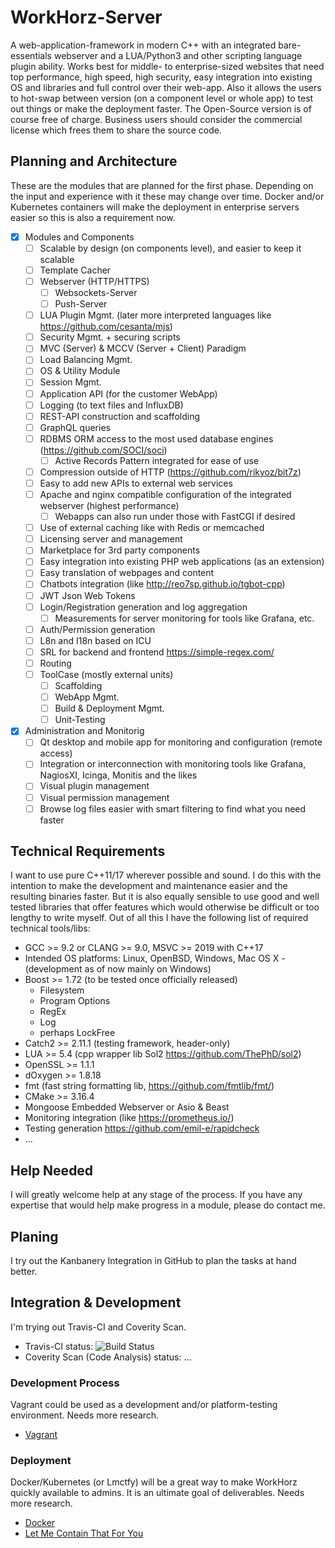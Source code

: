 # WorkHorz-Server

A web-application-framework in modern C++ with an integrated bare-essentials webserver and a LUA/Python3 and other scripting language plugin ability. Works best for middle- to enterprise-sized websites that need top performance, high speed, high security, easy integration into existing OS and libraries and full control over their web-app. Also it allows the users to hot-swap between version (on a component level or whole app) to test out things or make the deployment faster. The Open-Source version is of course free of charge. Business users should consider the commercial license which frees them to share the source code.

## Planning and Architecture
These are the modules that are planned for the first phase. Depending on the input and experience with it these may change over time. Docker and/or Kubernetes containers will make the deployment in enterprise servers easier so this is also a requirement now.
- [x] Modules and Components
  - [ ] Scalable by design (on components level), and easier to keep it scalable
  - [ ] Template Cacher
  - [ ] Webserver (HTTP/HTTPS)
    - [ ] Websockets-Server
    - [ ] Push-Server
  - [ ] LUA Plugin Mgmt. (later more interpreted languages like https://github.com/cesanta/mjs)
  - [ ] Security Mgmt. + securing scripts
  - [ ] MVC (Server) & MCCV (Server + Client) Paradigm
  - [ ] Load Balancing Mgmt.
  - [ ] OS & Utility Module
  - [ ] Session Mgmt.
  - [ ] Application API (for the customer WebApp)
  - [ ] Logging (to text files and InfluxDB)
  - [ ] REST-API construction and scaffolding
  - [ ] GraphQL queries
  - [ ] RDBMS ORM access to the most used database engines (https://github.com/SOCI/soci)
    - [ ] Active Records Pattern integrated for ease of use
  - [ ] Compression outside of HTTP (https://github.com/rikyoz/bit7z)
  - [ ] Easy to add new APIs to external web services
  - [ ] Apache and nginx compatible configuration of the integrated webserver (highest performance)
    - [ ] Webapps can also run under those with FastCGI if desired
  - [ ] Use of external caching like with Redis or memcached
  - [ ] Licensing server and management
  - [ ] Marketplace for 3rd party components
  - [ ] Easy integration into existing PHP web applications (as an extension)
  - [ ] Easy translation of webpages and content
  - [ ] Chatbots integration (like http://reo7sp.github.io/tgbot-cpp)
  - [ ] JWT Json Web Tokens
  - [ ] Login/Registration generation and log aggregation
    - [ ] Measurements for server monitoring  for tools like Grafana, etc.
  - [ ] Auth/Permission generation
  - [ ] L8n and I18n based on ICU
  - [ ] SRL for backend and frontend https://simple-regex.com/
  - [ ] Routing
  - [ ] ToolCase (mostly external units)
    - [ ] Scaffolding
    - [ ] WebApp Mgmt.
    - [ ] Build & Deployment Mgmt.
    - [ ] Unit-Testing
- [x] Administration and Monitorig
  - [ ] Qt desktop and mobile app for monitoring and configuration (remote access)
  - [ ] Integration or interconnection with monitoring tools like Grafana, NagiosXI, Icinga, Monitis and the likes
  - [ ] Visual plugin management
  - [ ] Visual permission management
  - [ ] Browse log files easier with smart filtering to find what you need faster

## Technical Requirements
I want to use pure C++11/17 wherever possible and sound. I do this with the intention to make the development and maintenance easier and the resulting binaries faster. But it is also equally sensible to use good and well tested libraries that offer features which would otherwise be difficult or too lengthy to write myself. Out of all this I have the following list of required technical tools/libs:
* GCC >= 9.2 or CLANG >= 9.0, MSVC >= 2019 with C++17
* Intended OS platforms: Linux, OpenBSD, Windows, Mac OS X - (development as of now mainly on Windows)
* Boost >= 1.72 (to be tested once officially released)
  * Filesystem
  * Program Options
  * RegEx
  * Log
  * perhaps LockFree
* Catch2 >= 2.11.1 (testing framework, header-only)
* LUA >= 5.4 (cpp wrapper lib Sol2 https://github.com/ThePhD/sol2)
* OpenSSL >= 1.1.1
* dOxygen >= 1.8.18
* fmt (fast string formatting lib, https://github.com/fmtlib/fmt/)
* CMake >= 3.16.4
* Mongoose Embedded Webserver or Asio & Beast
* Monitoring integration (like https://prometheus.io/)
* Testing generation https://github.com/emil-e/rapidcheck
* ...

## Help Needed
I will greatly welcome help at any stage of the process. If you have any expertise that would help make progress in a module, please do contact me.

## Planing
I try out the Kanbanery Integration in GitHub to plan the tasks at hand better.

## Integration & Development
I'm trying out Travis-CI and Coverity Scan.
* Travis-CI status: ![Build Status](https://travis-ci.org/RedSilkSoftware/workhorz-server.svg?branch=master) 
* Coverity Scan (Code Analysis) status: ...

### Development Process
Vagrant could be used as a development and/or platform-testing environment. Needs more research. 
* [Vagrant](http://docs.vagrantup.com/)

### Deployment
Docker/Kubernetes (or Lmctfy) will be a great way to make WorkHorz quickly available to admins. It is an ultimate goal of deliverables. Needs more research. 
* [Docker](https://www.docker.io/)
* [Let Me Contain That For You](https://github.com/google/lmctfy)
